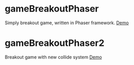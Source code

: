 # gameBreakoutPhaser
Simply breakout game, written in Phaser framework.
[Demo](https://cdn.rawgit.com/dariuszwrzesien/DwrPhaserGames/gameBreakoutPhaser/master/index.html)

# gameBreakoutPhaser2
Breakout game with new collide system
[Demo](https://cdn.rawgit.com/dariuszwrzesien/DwrPhaserGames/gameBreakoutPhaser2/master/index.html)

